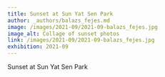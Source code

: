 ```yaml
---
title: Sunset at Sun Yat Sen Park
author: _authors/balazs_fejes.md
image: /images/2021-09/2021-09-balazs_fejes.jpg
image_alt: Collage of sunset photos
link: /images/2021-09/2021-09-balazs_fejes.jpg
exhibition: 2021-09
---
```


Sunset at Sun Yat Sen Park
